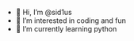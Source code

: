 - 👋 Hi, I’m @sid1us
- 👀 I’m interested in coding and fun
- 🌱 I’m currently learning python



<!---
sid1us/sid1us is a ✨ special ✨ repository because its `README.md` (this file) appears on your GitHub profile.
You can click the Preview link to take a look at your changes.
--->
